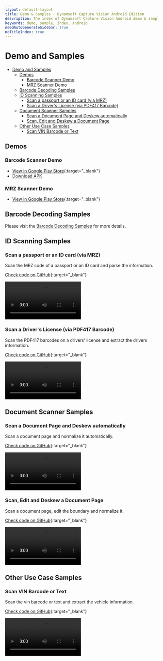 ```yaml
---
layout: default-layout
title: Demo & Samples - Dynamsoft Capture Vision Android Edition
description: The index of Dynamsoft Capture Vision Android demo & samples.
keywords: demo, sample, index, Android
needAutoGenerateSidebar: true
noTitleIndex: true
---
```


# Demo and Samples

- [Demo and Samples](#demo-and-samples)
	- [Demos](#demos)
		- [Barcode Scanner Demo](#barcode-scanner-demo)
		- [MRZ Scanner Demo](#mrz-scanner-demo)
	- [Barcode Decoding Samples](#barcode-decoding-samples)
	- [ID Scanning Samples](#id-scanning-samples)
		- [Scan a passport or an ID card (via MRZ)](#scan-a-passport-or-an-id-card-via-mrz)
		- [Scan a Driver's License (via PDF417 Barcode)](#scan-a-drivers-license-via-pdf417-barcode)
	- [Document Scanner Samples](#document-scanner-samples)
		- [Scan a Document Page and Deskew automatically](#scan-a-document-page-and-deskew-automatically)
		- [Scan, Edit and Deskew a Document Page](#scan-edit-and-deskew-a-document-page)
	- [Other Use Case Samples](#other-use-case-samples)
		- [Scan VIN Barcode or Text](#scan-vin-barcode-or-text)

## Demos

### Barcode Scanner Demo

- [View in Google Play Store](https://play.google.com/store/apps/details?id=com.dynamsoft.demo.dynamsoftbarcodereaderdemo&pli=1){:target="_blank"}
- [Download APK](https://download2.dynamsoft.com/dbr/android/DynamsoftBarcodeReaderDemoAndroid.apk)

### MRZ Scanner Demo

- [View in Google Play Store](https://play.google.com/store/apps/details?id=com.dynamsoft.mrzscanner){:target="_blank"}

## Barcode Decoding Samples

Please visit the [Barcode Decoding Samples]({{site.dbr_android}}samples/index.html) for more details.

## ID Scanning Samples

### Scan a passport or an ID card (via MRZ)

Scan the MRZ code of a passport or an ID card and parse the information.

[Check code on GitHub](https://github.com/Dynamsoft/mrz-scanner-mobile/tree/main/android/MRZScanner){:target="_blank"}

<video controls width="250" autoplay="false">
    <source src="https://github.com/user-attachments/assets/9e967311-10d5-4ea0-90ad-705b423037ff">
</video>

### Scan a Driver's License (via PDF417 Barcode)

Scan the PDF417 barcodes on a drivers' license and extract the drivers information.

[Check code on GitHub](https://github.com/Dynamsoft/capture-vision-mobile-samples/tree/main/Android/DriversLicenseScanner){:target="_blank"}

<video controls width="250" autoplay="false">
    <source src="https://github.com/user-attachments/assets/29299e71-936f-4f9b-94ce-d3857d393f3b">
</video>

## Document Scanner Samples

### Scan a Document Page and Deskew automatically

Scan a document page and normalize it automatically.

[Check code on GitHub](https://github.com/Dynamsoft/capture-vision-mobile-samples/tree/main/Android/DocumentScanner){:target="_blank"}

<video controls width="250" autoplay="false">
    <source src="https://github.com/user-attachments/assets/075a851c-7802-48bd-a194-a55e5669bd1e">
</video>

### Scan, Edit and Deskew a Document Page

Scan a document page, edit the boundary and normalize it.

[Check code on GitHub](https://github.com/Dynamsoft/capture-vision-mobile-samples/tree/main/Android/DocumentScanner){:target="_blank"}

<video controls width="250" autoplay="false">
    <source src="https://github.com/user-attachments/assets/e487807c-fa13-4779-a7fc-d99ea633cd5f">
</video>

## Other Use Case Samples

### Scan VIN Barcode or Text

Scan the vin barcode or text and extract the vehicle information.

[Check code on GitHub](https://github.com/Dynamsoft/capture-vision-mobile-samples/tree/main/Android/VINScanner){:target="_blank"}

<video controls width="250" autoplay="false">
    <source src="https://github.com/user-attachments/assets/0d1e2cfe-7f6a-4992-b984-81ddaa1d271a">
</video>